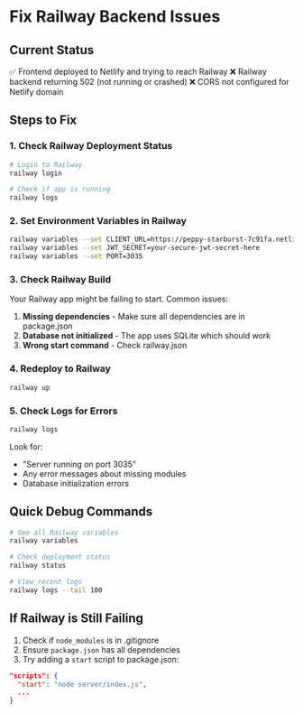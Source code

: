 # Fix Railway Backend Issues

## Current Status
✅ Frontend deployed to Netlify and trying to reach Railway
❌ Railway backend returning 502 (not running or crashed)
❌ CORS not configured for Netlify domain

## Steps to Fix

### 1. Check Railway Deployment Status

```bash
# Login to Railway
railway login

# Check if app is running
railway logs
```

### 2. Set Environment Variables in Railway

```bash
railway variables --set CLIENT_URL=https://peppy-starburst-7c91fa.netlify.app
railway variables --set JWT_SECRET=your-secure-jwt-secret-here
railway variables --set PORT=3035
```

### 3. Check Railway Build

Your Railway app might be failing to start. Common issues:

1. **Missing dependencies** - Make sure all dependencies are in package.json
2. **Database not initialized** - The app uses SQLite which should work
3. **Wrong start command** - Check railway.json

### 4. Redeploy to Railway

```bash
railway up
```

### 5. Check Logs for Errors

```bash
railway logs
```

Look for:
- "Server running on port 3035"
- Any error messages about missing modules
- Database initialization errors

## Quick Debug Commands

```bash
# See all Railway variables
railway variables

# Check deployment status
railway status

# View recent logs
railway logs --tail 100
```

## If Railway is Still Failing

1. Check if `node_modules` is in .gitignore
2. Ensure `package.json` has all dependencies
3. Try adding a `start` script to package.json:

```json
"scripts": {
  "start": "node server/index.js",
  ...
}
```